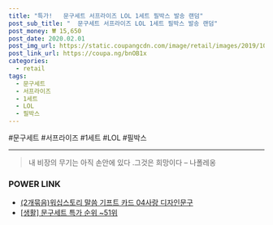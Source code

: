 ```yaml
--- 
title: "특가!   문구세트 서프라이즈 LOL 1세트 필박스 발송 랜덤" 
post_sub_title: "  문구세트 서프라이즈 LOL 1세트 필박스 발송 랜덤" 
post_money: ₩ 15,650 
post_date: 2020.02.01 
post_img_url: https://static.coupangcdn.com/image/retail/images/2019/10/10/11/2/88830068-3f56-4514-b1e9-125d4be72652.jpg 
post_link_url: https://coupa.ng/bnOB1x 
categories: 
  - retail 
tags: 
  - 문구세트 
  - 서프라이즈 
  - 1세트 
  - LOL 
  - 필박스 
--- 
```

  #문구세트 #서프라이즈 #1세트 #LOL #필박스 
<hr> 

> 내 비장의 무기는 아직 손안에 있다 .그것은 희망이다 – 나폴레옹 


### POWER LINK

* <a href="https://blog.naver.com/fasyy4321/221791923238" target="_blank">(2개묶음)워십스토리 말씀 기프트 카드 04사랑 디자인문구</a>
* <a href="https://blog.naver.com/sakai111/221792112130" target="_blank"> [생활] 문구세트 특가 순위 ~51위</a>
